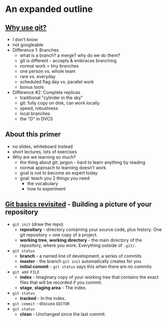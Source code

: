 # An expanded outline

## [Why use git?](01-why-git.md)

*   I don't know
*   not googleable
*   Difference 1: Branches
    *   what is a branch? a merge? why do we do them?
    *   git is different - accepts & embraces branching
    *   normal work = tiny branches
    *   one person vs. whole team
    *   rare vs. everyday
    *   scheduled flag day vs. parallel work
    *   bonus tools
*   Difference #2: Complete replicas
    *   traditional "cylinder in the sky"
    *   git: fully copy on disk, can work locally
    *   speed, robustness
    *   local branches
    *   the "D" in DVCS


## About this primer

*   no slides, whiteboard instead
*   short lectures, lots of exercises
*   Why are we learning so much?
    *   the thing about git: jargon - hard to learn anything by reading
    *   normal approach to learning doesn't work
    *   goal is not to become an expert today
    *   goal: teach you 2 things you need
        *   the vocabulary
        *   how to experiment


## [Git basics revisited](02-basics.md) - Building a picture of your repository

*   `git init` (draw the repo)
    *   **repository** - directory containing your source code, plus history.
        One git repository = one copy of a project.
    *   **working tree**, **working directory** - the main directory
        of the repository, where you work.  Everything outside of
        `.git/`.
*   `git status`
    *   **branch** - a named line of development, a series of commits
    *   **master** - the branch `git init` automatically creates for you
    *   **initial commit** - `git status` says this when there are no commits
*   `git add FILE`
    *   **index** - Imaginary copy of your working tree that contains
        the exact files that will be recorded if you commit.
    *   **stage**, **staging area** - The index.
*   `git status`
    *   **tracked** - In the index.
*   `git commit` - discuss `EDITOR`
*   `git status`
    *   **clean** - Unchanged since the last commit.

